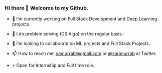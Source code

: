 ### Hi there 👋 Welcome to my Github.

<!--
**sarimurrab/sarimurrab** is a ✨ _special_ ✨ repository because its `README.md` (this file) appears on your GitHub profile.
-->


- 🔭 I’m currently working on Full Stack Development and Deep Learning projects.
- 🌱 I do problem solving (DS Algo) on the regular basis.
- 👯 I’m looking to collaborate on ML projects and Full Stack Projects.

- 📫 How to reach me: [samurrab@gmail.com](https://mail.google.com/mail/u/0/#inbox?compose=GTvVlcSKkHTdjdxtfckpXpLJhvKWTVwvTdqwXJXjnVFPrXphJkczsctlJtKzClwldPfgMRpRDdFMP) or [@sarimurrab](https://twitter.com/sarimurrab) at Twitter.
- ⚡  Open for Internship and Full time role.

